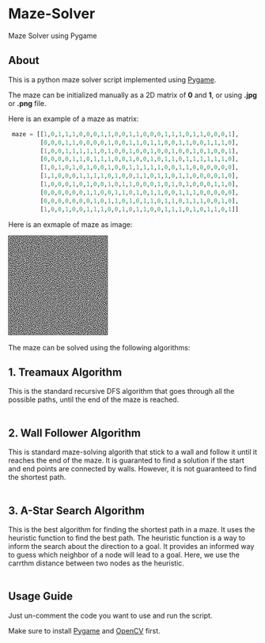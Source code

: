 # Maze-Solver
Maze Solver using Pygame

## About
This is a python maze solver script implemented using [Pygame](https://www.pygame.org/wiki/GettingStarted).

The maze can be initialized manually as a 2D matrix of **0** and **1**, or using **.jpg** or **.png** file.

Here is an example of a maze as matrix:

```python
 maze = [[1,0,1,1,1,0,0,0,1,1,0,0,1,1,0,0,0,1,1,1,0,1,1,0,0,0,1],
         [0,0,0,1,1,0,0,0,0,1,0,0,1,1,0,1,1,0,0,1,1,0,0,1,1,1,0],
         [1,0,0,1,1,1,1,1,0,1,0,0,1,0,0,1,0,0,1,0,0,1,0,1,0,0,1],
         [0,0,0,0,1,1,0,1,1,1,0,0,1,0,0,1,0,1,1,0,1,1,1,1,1,1,0],
         [1,0,1,0,1,0,1,0,0,1,0,0,1,1,1,1,1,0,0,1,1,0,0,0,0,0,0],
         [1,1,0,0,0,1,1,1,1,0,1,0,0,1,1,0,1,1,0,1,1,0,0,0,0,1,0],
         [1,0,0,0,1,0,1,0,0,1,0,1,1,0,0,0,1,0,1,0,1,0,0,0,1,1,0],
         [0,0,0,0,0,0,1,1,0,0,1,1,0,1,0,1,1,0,0,1,1,1,0,0,0,0,0],
         [0,0,0,0,0,0,0,1,0,1,1,0,1,0,1,1,0,1,1,0,1,1,1,0,0,1,0],
         [1,0,0,1,0,0,1,1,1,0,0,1,0,1,1,0,0,1,1,1,0,1,0,1,1,0,1]]
```

Here is an exmaple of maze as image:

![maze.png](maze.png)

The maze can be solved using the following algorithms:

## 1. **Treamaux Algorithm**

This is the standard recursive DFS algorithm that goes through all the possible paths, until the end of the maze is reached.    
<br />

## 2. **Wall Follower Algorithm**

This is standard maze-solving algorith that stick to a wall and follow it until it reaches the end of the maze. It is guaranted to find a solution if the start and end points are connected by walls. However, it is not guaranteed to find the shortest path.  
<br />

## 3. **A-Star Search Algorithm**

This is the best algorithm for finding the shortest path in a maze. It uses the heuristic function to find the best path. The heuristic function is a way to inform the search about the direction to a goal. It provides an informed way to guess which neighbor of a node will lead to a goal. Here, we use the carrthm distance between two nodes as the heuristic.  
<br />

## Usage Guide
Just un-comment the code you want to use and run the script.

Make sure to install [Pygame](https://www.pygame.org/wiki/GettingStarted) and [OpenCV](http://opencv.org/) first.
